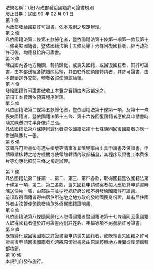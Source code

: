 法規名稱：(廢)內政部發給國籍許可證書規則  
廢止日期：民國 90 年 02 月 01 日  
第 1 條  
內政部發給國籍許可證書，依本規則之規定辦理。  
第 2 條  
凡依國籍法第二條第五款歸化者，暨依國籍法第十條第一項第一款及第十  
一條喪失國籍者，暨依國籍法第十五條及第十六條回復國籍者，經內政部  
許可後，均應發給許可證書。  
第 3 條  
陳由國內各地方機關，轉請歸化，或喪失國籍，或回復國籍者，其許可證  
書，由本部送經各該機關給領，其由駐外使領館轉請者，其許可證書，由  
本部函送外交部，轉發各該使領館給領。  
第 4 條  
發給國籍許可證書徵收工本費之費額由內政部定之。  
前項工本費應依預算程序辦理。  
第 5 條  
凡依國籍法第二條第五款歸化者，暨依國籍法第十條第一項，及第十一條  
喪失國籍者，暨依國籍法第十五條、第十六條回復國籍者應於具申請書時  
隨文陳送四寸半身像片三張。  
凡依國籍法第八條隨同歸化者暨依國籍法第十七條隨同回復國籍者亦應一  
併送陳像片一張。  
第 6 條  
既領許可證書如有遺失損壞等情事准其陳明事由出具申請書及保證書，申  
請原請核轉之地方機關或使領館轉請內政部補發，其程序及證書工本費像  
片等均應比照前三條之規定辦理。  


第 7 條  
凡依國籍法第二條第一、第二、第三、第四各款，取得國籍暨依國籍法第  
十條第一項，第二、第三各款，喪失國籍申請備案者每人應於具申請書時  
陳送像片一張，由部註冊並抄登總統府公報不另發給國籍許可證書。  
前項取得國籍者得由居住所在地之地方政府發給國民身份證，其有居住國  
外者由該管使領館發給旅外僑民國籍證明書。  
第 8 條  
凡依國籍法第八條隨同歸化人取得國籍者暨國籍法第十七條隨同回復國籍  
人取得國籍者僅於許可證書內附註姓名、年齡等項不另發給許可證書。  
第 9 條  
既領歸化或回復國籍之許證書復申請喪失國籍者，或既領喪失國籍之許可  
證書復申請回復國籍者均須將原領證書繳由原請核轉地方機關或使領館轉  
部核銷。  
第 10 條  
本規則自發布施行。  


